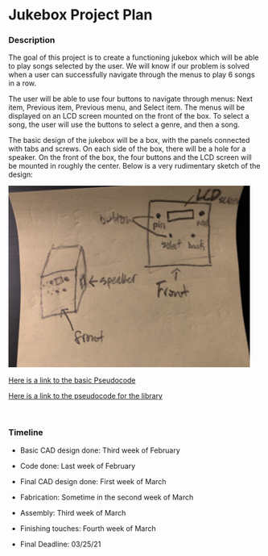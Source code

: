 # Jukebox Project Plan

### Description

The goal of this project is to create a functioning jukebox which will be able to play songs selected by the user. We will know if our problem is solved when a user can successfully navigate through the menus to play 6 songs in a row.

The user will be able to use four buttons to navigate through menus: Next item, Previous item, Previous menu, and Select item. The menus will be displayed on an LCD screen mounted on the front of the box. To select a song, the user will use the buttons to select a genre, and then a song.

The basic design of the jukebox will be a box, with the panels connected with tabs and screws. On each side of the box, there will be a hole for a speaker. On the front of the box, the four buttons and the LCD screen will be mounted in roughly the center. Below is a very rudimentary sketch of the design:

<img src="/images/rudimentary_sketch.jpg" height="360px" alt="Rudimentary Sketch">

[Here is a link to the basic Pseudocode](/code/pseudocode_sketch.ino)

[Here is a link to the pseudocode for the library](/code/pseudocode_library.cpp)

<br>

### Timeline

* Basic CAD design done: Third week of February

* Code done: Last week of February

* Final CAD design done: First week of March

* Fabrication: Sometime in the second week of March

* Assembly: Third week of March

* Finishing touches: Fourth week of March

* Final Deadline: 03/25/21
